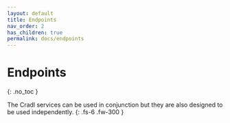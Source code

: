 ```yaml
---
layout: default
title: Endpoints
nav_order: 2
has_children: true
permalink: docs/endpoints
---
```


# Endpoints
{: .no_toc }

The Cradl services can be used in conjunction but they are also designed to be used independently.
{: .fs-6 .fw-300 }
